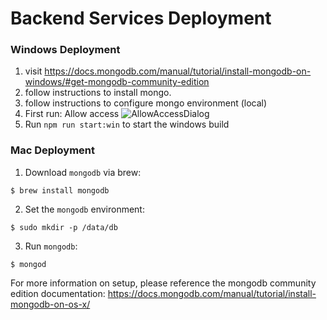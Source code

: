 # Backend Services Deployment

### Windows Deployment
1. visit https://docs.mongodb.com/manual/tutorial/install-mongodb-on-windows/#get-mongodb-community-edition
2. follow instructions to install mongo.
3. follow instructions to configure mongo environment (local)
4. First run: Allow access
   ![AllowAccessDialog](../../../wiki_src/images/MongoDAllowAccess.jpg)
5. Run `npm run start:win` to start the windows build

### Mac Deployment

1. Download `mongodb` via brew:
```
$ brew install mongodb
```

2. Set the `mongodb` environment:
```
$ sudo mkdir -p /data/db
```

3. Run `mongodb`:
```
$ mongod
```
For more information on setup, please reference the mongodb community edition documentation: https://docs.mongodb.com/manual/tutorial/install-mongodb-on-os-x/
